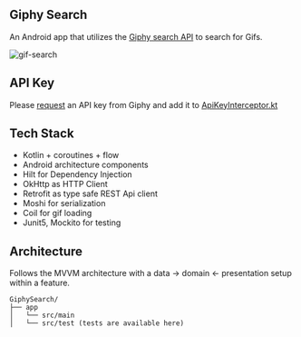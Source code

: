 ## Giphy Search 
An Android app that utilizes the [Giphy search API](https://developers.giphy.com/docs/api/endpoint#search) to search for Gifs. 

![gif-search](https://user-images.githubusercontent.com/831071/120631202-e7871f80-c467-11eb-9bcf-1bde37bb99e7.gif)

## API Key 
Please [request](https://support.giphy.com/hc/en-us/articles/360020283431-Request-A-GIPHY-API-Key) an API key from Giphy and add it to [ApiKeyInterceptor.kt](https://github.com/vshivam/gif-search/blob/b1c5dfe29a08d118adef09755affd4e844471fde/app/src/main/java/com/search/giphy/base/networking/interceptor/ApiKeyInterceptor.kt#L23) 

## Tech Stack
* Kotlin + coroutines + flow
* Android architecture components
* Hilt for Dependency Injection
* OkHttp as HTTP Client
* Retrofit as type safe REST Api client
* Moshi for serialization
* Coil for gif loading
* Junit5, Mockito for testing

## Architecture
Follows the MVVM architecture with a data -> domain <- presentation setup within a feature.

```
GiphySearch/
├── app
│   └── src/main
│   └── src/test (tests are available here)
```
